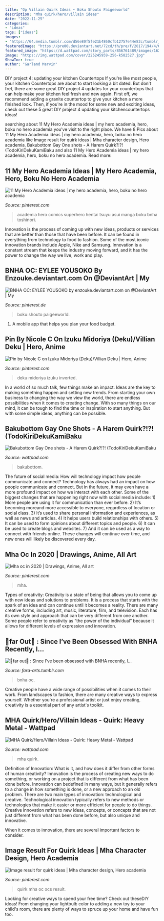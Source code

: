 ```yaml
---
title: "Op Villain Quirk Ideas ~ Boku Shouto Paigeeworld"
description: "Mha quirk/hero/villain ideas"
date: "2022-11-25"
categories:
- "ideas"
tags: ["ideas"]
images:
- "https://64.media.tumblr.com/d56e80f5fe21b4860cfb12757e44e82c/tumblr_ot017uWnMX1ucz20ro2_r1_1280.png"
featuredImage: "https://pre00.deviantart.net/72cd/th/pre/f/2017/194/4/6/bnha_oc__eylee_yousoko_by_enzouke-dbg58iy.png"
featured_image: "https://d.wattpad.com/story_parts/856761489/images/162e5c880539a11364777704282.jpg"
image: "https://img.wattpad.com/cover/225245959-256-k582527.jpg"
ShowToc: true
author: "Garland Marvin"
---
```



DIY project 4: updating your kitchen Countertops
If you're like most people, your kitchen Countertops are about to start looking a bit dated. But don't fret, there are some great DIY project 4 updates for your countertops that can help make your kitchen feel fresh and new again. First off, we recommend adding a granite countertop to give your kitchen a more finished look. Then, if you're in the mood for some new and exciting ideas, check out these 5 great DIY project 4 updating your kitchencountertops ideas!

	

		
searching about 11 My Hero Academia ideas | my hero academia, hero, boku no hero academia you've visit to the right place. We have 8 Pics about 11 My Hero Academia ideas | my hero academia, hero, boku no hero academia like Image result for quirk ideas | Mha character design, Hero academia, Bakubottom Gay One shots - A Harem Quirk?!?! (TodoKiriDekuKamiBaku and also 11 My Hero Academia ideas | my hero academia, hero, boku no hero academia. Read more:
		
    
## 11 My Hero Academia Ideas | My Hero Academia, Hero, Boku No Hero Academia

<img loading=lazy src="https://i.pinimg.com/236x/fa/15/e7/fa15e71e2a9a60d3653e328dbb9402c5.jpg" onerror="this.onerror=null;this.src='https://tse2.mm.bing.net/th?id=OIP.tzel1B-pRVsjhPaCLgv5IQAAAA&amp;pid=15.1';" alt="11 My Hero Academia ideas | my hero academia, hero, boku no hero academia">

_Source: pinterest.com_

>academia hero comics superhero hentai tsuyu asui manga boku bnha toshinori. 

	

Innovation is the process of coming up with new ideas, products or services that are better than those that have been before. It can be found in everything from technology to food to fashion. Some of the most iconic innovation brands include Apple, Nike and Samsung. Innovation is a constant stream that keeps the industry moving forward, and it has the power to change the way we live, work and play.

    
## BNHA OC: EYLEE YOUSOKO By Enzouke.deviantart.com On @DeviantArt | My

<img loading=lazy src="https://pre00.deviantart.net/72cd/th/pre/f/2017/194/4/6/bnha_oc__eylee_yousoko_by_enzouke-dbg58iy.png" onerror="this.onerror=null;this.src='https://tse1.mm.bing.net/th?id=OIP.5rCim6EfUBH2BaxQLmq2jwHaFP&amp;pid=15.1';" alt="BNHA OC: EYLEE YOUSOKO by enzouke.deviantart.com on @DeviantArt | My">

_Source: pinterest.de_

>boku shouto paigeeworld. 

	

1. A mobile app that helps you plan your food budget.

    
## Pin By Nicole C On Izuku Midoriya (Deku)/Villian Deku | Hero, Anime

<img loading=lazy src="https://i.pinimg.com/originals/17/59/2c/17592cf88b0ff28f1b514ef6af9fdea9.jpg" onerror="this.onerror=null;this.src='https://tse4.mm.bing.net/th?id=OIP.K4fLowGuYL3b6YzqRL1yCQHaER&amp;pid=15.1';" alt="Pin by Nicole C on Izuku Midoriya (Deku)/Villian Deku | Hero, Anime">

_Source: pinterest.com_

>deku midoriya izuku inverted. 

	

In a world of so much talk, few things make an impact. Ideas are the key to making something happen and setting new trends. From starting your own business to changing the way we view the world, there are endless possibilities when it comes to creating change. With so many things on our mind, it can be tough to find the time or inspiration to start anything. But with some simple ideas, anything can be possible.

    
## Bakubottom Gay One Shots - A Harem Quirk?!?! (TodoKiriDekuKamiBaku

<img loading=lazy src="https://img.wattpad.com/cover/225245959-256-k582527.jpg" onerror="this.onerror=null;this.src='https://tse2.mm.bing.net/th?id=OIP.d0NyndePadIRaJ-qymQL0gAAAA&amp;pid=15.1';" alt="Bakubottom Gay One shots - A Harem Quirk?!?! (TodoKiriDekuKamiBaku">

_Source: wattpad.com_

>bakubottom. 

	

The future of social media: How will technology impact how people communicate and connect?
Technology has always had an impact on how people communicate and connect. But in the future, it may even have a more profound impact on how we interact with each other. Some of the biggest changes that are happening right now with social media include: 1) More people are using it for communication than ever before. 2) It’s becoming moreand more accessible to everyone, regardless of location or social class. 3) It’s used to share personal information and experiences, as well as news and articles. 4) It helps users build relationships with others. 5) It can be used to form opinions about different topics and people. 6) It can be used to create blogs and websites. 7) And it can be used as a way to connect with friends online. These changes will continue over time, and new ones will likely be discovered every day.

    
## Mha Oc In 2020 | Drawings, Anime, All Art

<img loading=lazy src="https://i.pinimg.com/736x/aa/09/09/aa0909cbcde698ce1b22b0c00e3411f1.jpg" onerror="this.onerror=null;this.src='https://tse2.mm.bing.net/th?id=OIP._VKWHWKsWth24QmWbqYM5QHaJi&amp;pid=15.1';" alt="Mha oc in 2020 | Drawings, Anime, All art">

_Source: pinterest.com_

>mha. 

	

Types of creativity:
Creativity is a state of being that allows you to come up with new ideas and solutions to problems. It is a process that starts with the spark of an idea and can continue until it becomes a reality. There are many creative forms, including art, music, literature, film, and television. Each has its own style and approach that can be very different from one another. Some people refer to creativity as “the power of the individual” because it allows for different levels of expression and innovation.

    
## 💫far Out💫 : Since I’ve Been Obsessed With BNHA Recently, I...

<img loading=lazy src="https://64.media.tumblr.com/d56e80f5fe21b4860cfb12757e44e82c/tumblr_ot017uWnMX1ucz20ro2_r1_1280.png" onerror="this.onerror=null;this.src='https://tse4.mm.bing.net/th?id=OIP.ofePF9WPe112HuYy-fRXqwHaHk&amp;pid=15.1';" alt="💫far out💫 : Since I’ve been obsessed with BNHA recently, I...">

_Source: fara-arts.tumblr.com_

>bnha oc. 

	

Creative people have a wide range of possibilities when it comes to their work. From landscapes to fashion, there are many creative ways to express yourself. Whether you're a professional artist or just enjoy creating, creativity is a essential part of any artist's toolkit.

    
## MHA Quirk/Hero/Villain Ideas - Quirk: Heavy Metal - Wattpad

<img loading=lazy src="https://d.wattpad.com/story_parts/856761489/images/162e5c880539a11364777704282.jpg" onerror="this.onerror=null;this.src='https://tse1.mm.bing.net/th?id=OIP.1j8WfTnqRb1gWJ3jTfNo_AHaLh&amp;pid=15.1';" alt="MHA Quirk/Hero/Villain Ideas - Quirk: Heavy Metal - Wattpad">

_Source: wattpad.com_

>mha quirk. 

	

Definition of Innovation: What is it, and how does it differ from other forms of human creativity?
Innovation is the process of creating new ways to do something, or working on a project that is different from what has been done before. Innovation can bedefined in many ways, but it generally refers to a change in how something is done, or a new approach to an old problem. 
There are two main types of innovation: technological and creative. Technological innovation typically refers to new methods or technologies that make it easier or more efficient for people to do things. Creative innovation refers to new ideas, concepts, or concepts that are not just different from what has been done before, but also unique and innovative. 

When it comes to innovation, there are several important factors to consider.

    
## Image Result For Quirk Ideas | Mha Character Design, Hero Academia

<img loading=lazy src="https://i.pinimg.com/736x/8a/66/b2/8a66b209616efb992b137f1d02f7ccfc.jpg" onerror="this.onerror=null;this.src='https://tse2.mm.bing.net/th?id=OIP.iX5SPHDx7G_S5RVUPx8EggHaFQ&amp;pid=15.1';" alt="Image result for quirk ideas | Mha character design, Hero academia">

_Source: pinterest.com_

>quirk mha oc ocs result. 

	

Looking for creative ways to spend your free time? Check out theseDIY ideas! From changing your lightbulb color to adding a new toy to your child's room, there are plenty of ways to spruce up your home and have fun too.

